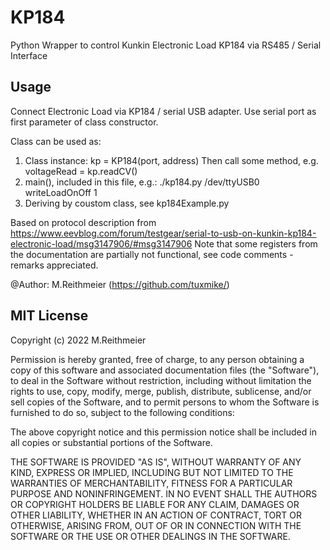 # KP184
Python Wrapper to control Kunkin Electronic Load KP184 via RS485 / Serial Interface

## Usage

Connect Electronic Load via KP184 / serial USB adapter. Use serial port as first parameter of class constructor.

Class can be used as:
1. Class instance: kp = KP184(port, address) Then call some method, e.g. voltageRead = kp.readCV()
2. main(), included in this file, e.g.: ./kp184.py /dev/ttyUSB0 writeLoadOnOff 1
3. Deriving by coustom class, see kp184Example.py

Based on protocol description from https://www.eevblog.com/forum/testgear/serial-to-usb-on-kunkin-kp184-electronic-load/msg3147906/#msg3147906
Note that some registers from the documentation are partially not functional, see code comments - remarks appreciated.

@Author: M.Reithmeier (https://github.com/tuxmike/)

## MIT License

Copyright (c) 2022 M.Reithmeier

Permission is hereby granted, free of charge, to any person obtaining a copy
of this software and associated documentation files (the "Software"), to deal
in the Software without restriction, including without limitation the rights
to use, copy, modify, merge, publish, distribute, sublicense, and/or sell
copies of the Software, and to permit persons to whom the Software is
furnished to do so, subject to the following conditions:

The above copyright notice and this permission notice shall be included in all
copies or substantial portions of the Software.

THE SOFTWARE IS PROVIDED "AS IS", WITHOUT WARRANTY OF ANY KIND, EXPRESS OR
IMPLIED, INCLUDING BUT NOT LIMITED TO THE WARRANTIES OF MERCHANTABILITY,
FITNESS FOR A PARTICULAR PURPOSE AND NONINFRINGEMENT. IN NO EVENT SHALL THE
AUTHORS OR COPYRIGHT HOLDERS BE LIABLE FOR ANY CLAIM, DAMAGES OR OTHER
LIABILITY, WHETHER IN AN ACTION OF CONTRACT, TORT OR OTHERWISE, ARISING FROM,
OUT OF OR IN CONNECTION WITH THE SOFTWARE OR THE USE OR OTHER DEALINGS IN THE
SOFTWARE.
